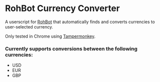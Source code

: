 # RohBot Currency Converter
A userscript for [RohBot](https://rohbot.net) that automatically finds and converts currencies to user-selected currency.

Only tested in Chrome using [Tampermonkey](http://tampermonkey.net/).

### Currently supports conversions between the following currencies:
* USD
* EUR
* GBP
